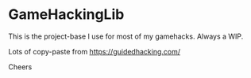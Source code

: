 # GameHackingLib
This is the project-base I use for most of my gamehacks.
Always a WIP.

Lots of copy-paste from https://guidedhacking.com/

Cheers
